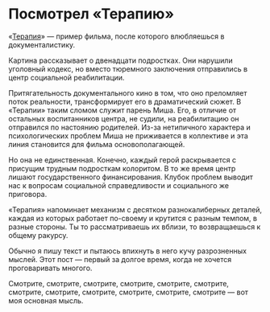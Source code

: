 
# Посмотрел «Терапию»

​​«[Терапия][1]» — пример фильма, после которого влюбляешься в документалистику.

Картина рассказывает о двенадцати подростках. Они нарушили уголовный кодекс, но вместо тюремного заключения отправились в центр социальной реабилитации.

Притягательность документального кино в том, что оно преломляет поток реальности, трансформирует его в драматический сюжет. В «Терапии» таким сломом служит парень Миша. Его, в отличие от остальных воспитанников центра, не судили, на реабилитацию он отправился по настоянию родителей. Из-за нетипичного характера и психологических проблем Миша не приживается в коллективе и эта линия становится для фильма основополагающей.

Но она не единственная. Конечно, каждый герой раскрывается с присущим трудным подросткам колоритом. В то же время центр лишают государственного финансирования. Клубок проблем выводит нас к вопросам социальной справедливости и социального же приговора.

«Терапия» напоминает механизм с десятком разнокалиберных деталей, каждая из которых работает по-своему и крутится с разным темпом, в разные стороны. Ты то рассматриваешь их вблизи, то возвращаешься к общему ракурсу.

Обычно я пишу текст и пытаюсь впихнуть в него кучу разрозненных мыслей. Этот пост — первый за долгое время, когда не хочется проговаривать многого.

Смотрите, смотрите, смотрите, смотрите, смотрите, смотрите, смотрите, смотрите, смотрите, смотрите, смотрите, смотрите — вот моя основная мысль.

[1]:	https://piligrim.fund/film/terapiya
